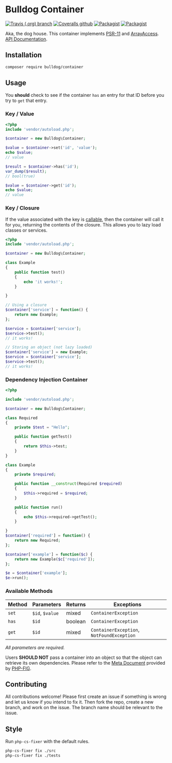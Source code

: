 # Bulldog Container

[![Travis (.org) branch](https://img.shields.io/travis/bulldogcreative/bulldog.container/master.svg?style=flat-square)](https://travis-ci.org/bulldogcreative/bulldog.container)
[![Coveralls github](https://img.shields.io/coveralls/github/bulldogcreative/bulldog.container.svg?style=flat-square)](https://coveralls.io/github/bulldogcreative/bulldog.container)
[![Packagist](https://img.shields.io/packagist/v/bulldog/container.svg?style=flat-square)](https://packagist.org/packages/bulldog/container)
[![Packagist](https://img.shields.io/packagist/dt/bulldog/container.svg?style=flat-square)](https://packagist.org/packages/bulldog/container)


Aka, the dog house. This container implements [PSR-11][2] and [ArrayAccess][5].
[API Documentation](https://bulldogcreative.github.io/bulldog.container).

## Installation

```sh
composer require bulldog/container
```

## Usage

You **should** check to see if the container `has` an entry for that ID before
you try to `get` that entry.

### Key / Value

```php
<?php
include 'vendor/autoload.php';

$container = new Bulldog\Container;

$value = $container->set('id', 'value');
echo $value;
// value

$result = $container->has('id');
var_dump($result);
// bool(true)

$value = $container->get('id');
echo $value;
// value
```

### Key / Closure

If the value associated with the key is [callable][4], then the container will
call it for you, returning the contents of the closure. This allows you to
lazy load classes or services.

```php
<?php
include 'vendor/autoload.php';

$container = new Bulldog\Container;

class Example
{
    public function test()
    {
        echo 'it works!';
    }

}

// Using a closure
$container['service'] = function() {
    return new Example;
};

$service = $container['service'];
$service->test();
// it works!

// Storing an object (not lazy loaded)
$container['service'] = new Example;
$service = $container['service'];
$service->test();
// it works!
```

### Dependency Injection Container

```php
<?php

include 'vendor/autoload.php';

$container = new Bulldog\Container;

class Required
{
    private $test = "Hello";

    public function getTest()
    {
        return $this->test;
    }
}

class Example
{
    private $required;

    public function __construct(Required $required)
    {
        $this->required = $required;
    }

    public function run()
    {
        echo $this->required->getTest();
    }

}
$container['required'] = function() {
    return new Required;
};

$container['example'] = function($c) {
    return new Example($c['required']);
};

$e = $container['example'];
$e->run();
```

### Available Methods

| Method | Parameters      | Returns | Exceptions                               |
|--------|-----------------|---------|------------------------------------------|
| `set`  | `$id`, `$value` | mixed   | `ContainerException`                     |
| `has`  | `$id`           | boolean | `ContainerException`                     |
| `get`  | `$id`           | mixed   | `ContainerException`, `NotFoundException` |

*All parameters are required.*

Users **SHOULD NOT** pass a container into an object so that the object can
retrieve its own dependencies. Please refer to the [Meta Document][1] provided
by [PHP-FIG][6].

## Contributing

All contributions welcome! Please first create an issue if something is wrong
and let us know if you intend to fix it. Then fork the repo, create a new
branch, and work on the issue. The branch name should be relevant to the
issue.

## Style

Run `php-cs-fixer` with the default rules.

```bash
php-cs-fixer fix ./src
php-cs-fixer fix ./tests
```

[1]: https://www.php-fig.org/psr/psr-11/meta/#4-recommended-usage-container-psr-and-the-service-locator
[2]: https://www.php-fig.org/psr/psr-11/
[3]: https://www.bulldogcreative.com
[4]: https://secure.php.net/is_callable
[5]: https://secure.php.net/array_access
[6]: https://www.php-fig.org/
